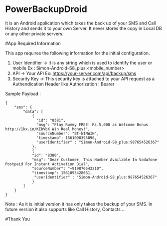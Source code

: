 # PowerBackupDroid

It is an Android application which takes the back up of your SMS and Call History and sends it to your own Server. It never stores the copy in Local DB or any other private servers.

#App Required Information

This app requires the following information for the initial configuration.

1. User Identifier -> It is any string which is used to identify the user or mobile Ex : Simon-Android-S8_plus:<mobile_number>
2. API -> Your API Ex: https://your-server.com/api/backup/sms
3. Security Key -> This security key is attached to your API request as a Authendication Header like Authorization : Bearer <Security key>
  
Sample Payload : 

```
{
    "sms": {
        "data": [
            {
              "id": "8381",
              "msg": "Play Rummy FREE! Rs.5,000 as Welcome Bonus http://1kx.in/KEbVbX Win Real Money!",
              "sourceNumber": "BT-WINWIN",
              "timestamp": 1561098395896,
              "userIdentifier" : "Simon-Android-S8_plus:987654526367"
            },
            {
            "id": "8380",
            "msg": "Dear Customer, This Number Available In Vodafone Postpaid For Instant Activation Dial",
            "sourceNumber": "+919876543210",
            "timestamp": 1561095428631,
             "userIdentifier" : "Simon-Android-S8_plus:987654526367"
            }
        ]
    }
}
```

Note : As it is initial version it has only takes the backup of your SMS. In future version it also supports like Call History, Contacts ...


#Thank You



  
    
